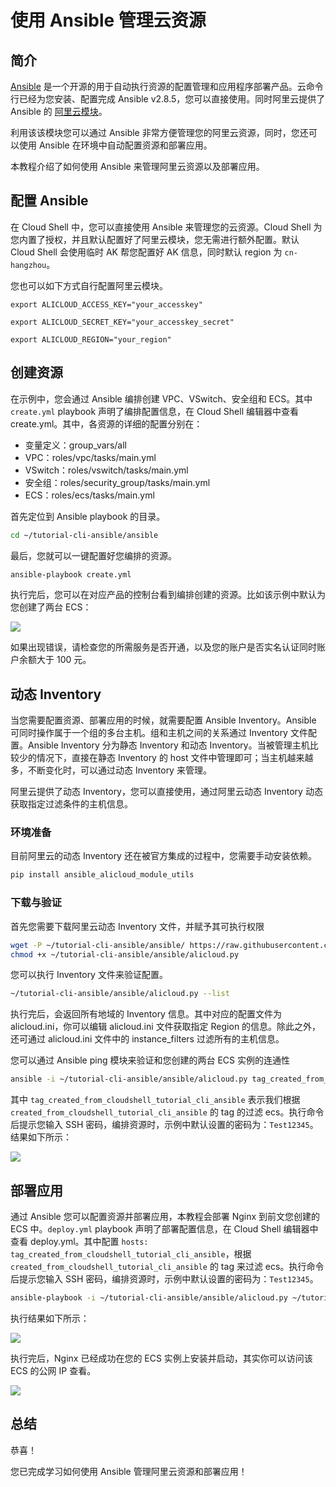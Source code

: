 # 使用 Ansible 管理云资源

## 简介

[Ansible](https://www.ansible.com) 是一个开源的用于自动执行资源的配置管理和应用程序部署产品。云命令行已经为您安装、配置完成 Ansible v2.8.5，您可以直接使用。同时阿里云提供了 Ansible 的 [阿里云模块](https://github.com/alibaba/ansible-provider)。

利用该该模块您可以通过 Ansible 非常方便管理您的阿里云资源，同时，您还可以使用 Ansible 在环境中自动配置资源和部署应用。

本教程介绍了如何使用 Ansible 来管理阿里云资源以及部署应用。

<tutorial-nav></tutorial-nav>

## 配置 Ansible

在 Cloud Shell 中，您可以直接使用 Ansible 来管理您的云资源。Cloud Shell 为您内置了授权，并且默认配置好了阿里云模块，您无需进行额外配置。默认 Cloud Shell 会使用临时 AK 帮您配置好 AK 信息，同时默认 region 为 `cn-hangzhou`。

您也可以如下方式自行配置阿里云模块。

```
export ALICLOUD_ACCESS_KEY="your_accesskey"
```
```
export ALICLOUD_SECRET_KEY="your_accesskey_secret"
```
```
export ALICLOUD_REGION="your_region"
```

## 创建资源

在示例中，您会通过 Ansible 编排创建 VPC、VSwitch、安全组和 ECS。其中 `create.yml` playbook 声明了编排配置信息，<tutorial-editor-open-file filePath="tutorial-cli-ansible/ansible/create.yml">在 Cloud Shell 编辑器中查看 create.yml</tutorial-editor-open-file>。其中，各资源的详细的配置分别在：

- 变量定义：<tutorial-editor-open-file filePath="tutorial-cli-ansible/ansible/group_vars/all">group_vars/all</tutorial-editor-open-file>
- VPC：<tutorial-editor-open-file filePath="tutorial-cli-ansible/ansible/roles/vpc/tasks/main.yml">roles/vpc/tasks/main.yml</tutorial-editor-open-file>
- VSwitch：<tutorial-editor-open-file filePath="tutorial-cli-ansible/ansible/roles/vswitch/tasks/main.yml">roles/vswitch/tasks/main.yml</tutorial-editor-open-file>
- 安全组：<tutorial-editor-open-file filePath="tutorial-cli-ansible/ansible/roles/security_group/tasks/main.yml">roles/security_group/tasks/main.yml</tutorial-editor-open-file>
- ECS：<tutorial-editor-open-file filePath="tutorial-cli-ansible/ansible/roles/ecs/tasks/main.yml">roles/ecs/tasks/main.yml</tutorial-editor-open-file>

首先定位到 Ansible playbook 的目录。

```bash
cd ~/tutorial-cli-ansible/ansible
```

最后，您就可以一键配置好您编排的资源。

```bash
ansible-playbook create.yml
```

执行完后，您可以在对应产品的控制台看到编排创建的资源。比如该示例中默认为您创建了两台 ECS：

![](https://img.alicdn.com/tfs/TB1qUDIjhD1gK0jSZFsXXbldVXa-2386-412.png)

如果出现错误，请检查您的所需服务是否开通，以及您的账户是否实名认证同时账户余额大于 100 元。

## 动态 Inventory

当您需要配置资源、部署应用的时候，就需要配置 Ansible Inventory。Ansible 可同时操作属于一个组的多台主机。组和主机之间的关系通过 Inventory 文件配置。Ansible Inventory 分为静态 Inventory 和动态 Inventory。当被管理主机比较少的情况下，直接在静态 Inventory 的 host 文件中管理即可；当主机越来越多，不断变化时，可以通过动态 Inventory 来管理。

阿里云提供了动态 Inventory，您可以直接使用，通过阿里云动态 Inventory 动态获取指定过滤条件的主机信息。

### 环境准备

目前阿里云的动态 Inventory 还在被官方集成的过程中，您需要手动安装依赖。

```bash
pip install ansible_alicloud_module_utils
```

### 下载与验证

首先您需要下载阿里云动态 Inventory 文件，并赋予其可执行权限

```bash
wget -P ~/tutorial-cli-ansible/ansible/ https://raw.githubusercontent.com/alibaba/ansible-provider/master/contrib/inventory/alicloud.py;\
chmod +x ~/tutorial-cli-ansible/ansible/alicloud.py
```

您可以执行 Inventory 文件来验证配置。

```bash
~/tutorial-cli-ansible/ansible/alicloud.py --list
```

执行完后，会返回所有地域的 Inventory 信息。其中对应的配置文件为 <tutorial-editor-open-file filePath="tutorial-cli-ansible/ansible/alicloud.ini">alicloud.ini</tutorial-editor-open-file>，你可以编辑 <tutorial-editor-open-file filePath="tutorial-cli-ansible/ansible/alicloud.ini">alicloud.ini</tutorial-editor-open-file> 文件获取指定 Region 的信息。除此之外，还可通过 <tutorial-editor-open-file filePath="tutorial-cli-ansible/ansible/alicloud.ini">alicloud.ini</tutorial-editor-open-file> 文件中的 instance_filters 过滤所有的主机信息。

您可以通过 Ansible ping 模块来验证和您创建的两台 ECS 实例的连通性

```bash
ansible -i ~/tutorial-cli-ansible/ansible/alicloud.py tag_created_from_cloudshell_tutorial_cli_ansible -m ping -u root -k
```

其中 `tag_created_from_cloudshell_tutorial_cli_ansible` 表示我们根据 `created_from_cloudshell_tutorial_cli_ansible` 的 tag 的过滤 ecs。执行命令后提示您输入 SSH 密码，编排资源时，示例中默认设置的密码为：`Test12345`。结果如下所示：

![](https://img.alicdn.com/tfs/TB16qHTjpP7gK0jSZFjXXc5aXXa-2112-1054.png)

## 部署应用

通过 Ansible 您可以配置资源并部署应用，本教程会部署 Nginx 到前文您创建的 ECS 中。`deploy.yml` playbook 声明了部署配置信息，<tutorial-editor-open-file filePath="tutorial-cli-ansible/ansible/deploy.yml">在 Cloud Shell 编辑器中查看 deploy.yml</tutorial-editor-open-file>。其中配置 `hosts: tag_created_from_cloudshell_tutorial_cli_ansible`，根据 `created_from_cloudshell_tutorial_cli_ansible` 的 tag 来过滤 ecs。执行命令后提示您输入 SSH 密码，编排资源时，示例中默认设置的密码为：`Test12345`。

```bash
ansible-playbook -i ~/tutorial-cli-ansible/ansible/alicloud.py ~/tutorial-cli-ansible/ansible/deploy.yml -u root -k
```

执行结果如下所示：

![](https://img.alicdn.com/tfs/TB1u8Y.jxn1gK0jSZKPXXXvUXXa-2848-1054.png)

执行完后，Nginx 已经成功在您的 ECS 实例上安装并启动，其实你可以访问该 ECS 的公网 IP 查看。

![](https://img.alicdn.com/tfs/TB1DMMcjrj1gK0jSZFuXXcrHpXa-2874-840.png)

## 总结

恭喜！

您已完成学习如何使用 Ansible 管理阿里云资源和部署应用！